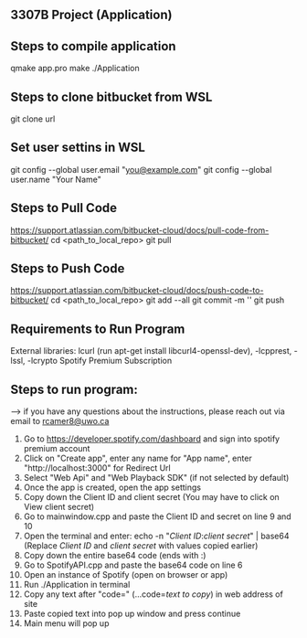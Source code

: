 ## 3307B Project (Application)

## Steps to compile application
qmake app.pro
make
./Application

## Steps to clone bitbucket from WSL
git clone url

## Set user settins in WSL
git config --global user.email "you@example.com"
git config --global user.name "Your Name"

## Steps to Pull Code
https://support.atlassian.com/bitbucket-cloud/docs/pull-code-from-bitbucket/
cd <path_to_local_repo>
git pull

## Steps to Push Code
https://support.atlassian.com/bitbucket-cloud/docs/push-code-to-bitbucket/
cd <path_to_local_repo>
git add --all
git commit -m '<commit message>'
git push

## Requirements to Run Program
External libraries: lcurl (run apt-get install libcurl4-openssl-dev), -lcpprest, -lssl, -lcrypto
Spotify Premium Subscription

## Steps to run program:
--> if you have any questions about the instructions, please reach out via email to rcamer8@uwo.ca
1. Go to https://developer.spotify.com/dashboard and sign into spotify premium account
2. Click on "Create app", enter any name for "App name", enter "http://localhost:3000" for Redirect Url
3. Select "Web Api" and "Web Playback SDK" (if not selected by default)
4. Once the app is created, open the app settings
5. Copy down the Client ID and client secret (You may have to click on View client secret)
6. Go to mainwindow.cpp and paste the Client ID and secret on line 9 and 10
7. Open the terminal and enter: echo -n "*Client ID*:*client secret*" | base64  (Replace *Client ID* and *client secret* with values copied earlier)
8. Copy down the entire base64 code (ends with :)
9. Go to SpotifyAPI.cpp and paste the base64 code on line 6
10. Open an instance of Spotify (open on browser or app)
11. Run ./Application in terminal
12. Copy any text after "code=" (...code=*text to copy*) in web address of site
13. Paste copied text into pop up window and press continue
14. Main menu will pop up
